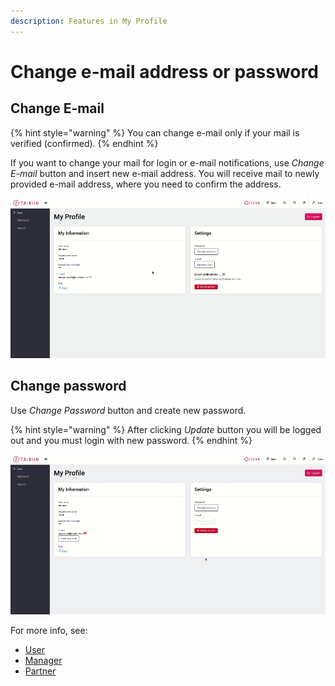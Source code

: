 ```yaml
---
description: Features in My Profile
---
```


# Change e-mail address or password

## Change E-mail

{% hint style="warning" %}
You can change e-mail only if your mail is verified (confirmed).
{% endhint %}

If you want to change your mail for login or e-mail notifications, use _Change E-mail_ button and insert new e-mail address. You will receive mail to newly provided e-mail address, where you need to confirm the address.

![Fig. 1](<../.gitbook/assets/change mail (2).gif>)

## Change password

Use _Change Password_ button and create new password.

{% hint style="warning" %}
After clicking _Update_ button you will be logged out and you must login with new password.
{% endhint %}

![Fig. 2](<../.gitbook/assets/password change.gif>)



For more info, see:

* [User](https://itera.gitbook.io/taikun/user-guide-1/user/my-profile)
* [Manager](https://itera.gitbook.io/taikun/user-guide-1/manager/my-profile)
* [Partner](https://itera.gitbook.io/taikun/user-guide-1/partner/my-profile)
